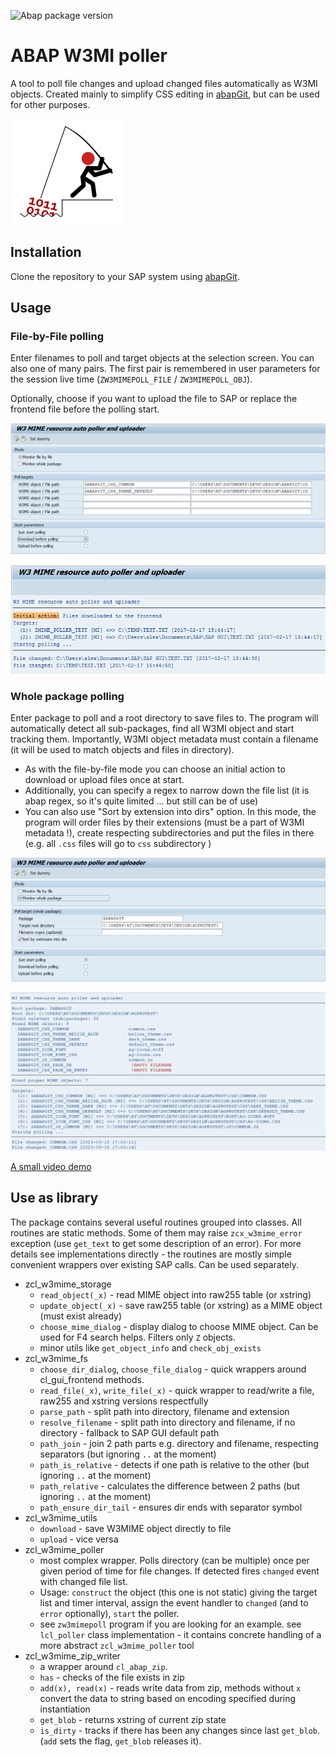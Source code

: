 ![Abap package version](https://img.shields.io/endpoint?url=https://shield.abap.space/version-shield-json/github/sbcgua/abap_w3mi_poller/src/zif_w3mime.intf.abap/version)

# ABAP W3MI poller

A tool to poll file changes and upload changed files automatically as W3MI objects.
Created mainly to simplify CSS editing in [abapGit](https://github.com/abapGit/abapGit), but can be used for other purposes.

![logo](img/w3mipoller-logo.png)

## Installation

Clone the repository to your SAP system using [abapGit](https://github.com/abapGit/abapGit).

## Usage

### File-by-File polling

Enter filenames to poll and target objects at the selection screen. You can also one of many pairs. The first pair is remembered in user parameters for the session live time (`ZW3MIMEPOLL_FILE` / `ZW3MIMEPOLL_OBJ`).

Optionally, choose if you want to upload the file to SAP or replace the frontend file before the polling start.

![Selection screen](img/file-by-file-sel.png)

![Result](img/file-by-file-log.png)

### Whole package polling

Enter package to poll and a root directory to save files to. The program will automatically detect all sub-packages, find all W3MI object and start tracking them. Importantly, W3MI object metadata must contain a filename (it will be used to match objects and files in directory).

- As with the file-by-file mode you can choose an initial action to download or upload files once at start.
- Additionally, you can specify a regex to narrow down the file list (it is abap regex, so it's quite limited ... but still can be of use)
- You can also use "Sort by extension into dirs" option. In this mode, the program will order files by their extensions (must be a part of W3MI metadata !), create respecting subdirectories and put the files in there (e.g. all `.css` files will go to `css` subdirectory )

![Selection screen](img/by-package-sel.png)

![Result](img/by-package-log.png)

[A small video demo](img/demo.mp4)

## Use as library

The package contains several useful routines grouped into classes. All routines are static methods. Some of them may raise `zcx_w3mime_error` exception (use `get_text` to get some description of an error). For more details see implementations directly - the routines are mostly simple convenient wrappers over existing SAP calls. Can be used separately.

- zcl_w3mime_storage
  - `read_object(_x)` - read MIME object into raw255 table (or xstring)
  - `update_object(_x)` - save raw255 table (or xstring) as a MIME object (must exist already)
  - `choose_mime_dialog` - display dialog to choose MIME object. Can be used for F4 search helps. Filters only `Z` objects.
  - minor utils like `get_object_info` and `check_obj_exists`
- zcl_w3mime_fs
  - `choose_dir_dialog`, `choose_file_dialog` - quick wrappers around cl_gui_frontend methods.
  - `read_file(_x)`, `write_file(_x)` - quick wrapper to read/write a file, raw255 and xstring versions respectfully
  - `parse_path` - split path into directory, filename and extension
  - `resolve_filename` - split path into directory and filename, if no directory - fallback to SAP GUI default path
  - `path_join` - join 2 path parts e.g. directory and filename, respecting separators (but ignoring `..` at the moment)
  - `path_is_relative` - detects if one path is relative to the other (but ignoring `..` at the moment)
  - `path_relative` - calculates the difference between 2 paths (but ignoring `..` at the moment)
  - `path_ensure_dir_tail` - ensures dir ends with separator symbol
- zcl_w3mime_utils
  - `download` - save W3MIME object directly to file
  - `upload` - vice versa
- zcl_w3mime_poller
  - most complex wrapper. Polls directory (can be multiple) once per given period of time for file changes. If detected fires `changed` event with changed file list.
  - Usage: `construct` the object (this one is not static) giving the target list and timer interval, assign the event handler to `changed` (and to `error` optionally), `start` the poller.
  - see `zw3mimepoll` program if you are looking for an example. see `lcl_poller` class implementation - it contains concrete handling of a more abstract `zcl_w3mime_poller` tool
- zcl_w3mime_zip_writer
  - a wrapper around `cl_abap_zip`.
  - `has` - checks of the file exists in zip
  - `add(x), read(x)` - reads write data from zip, methods without `x` convert the data to string based on encoding specified during instantiation
  - `get_blob` - returns xstring of current zip state
  - `is_dirty` - tracks if there has been any changes since last `get_blob`. (`add` sets the flag, `get_blob` releases it).
